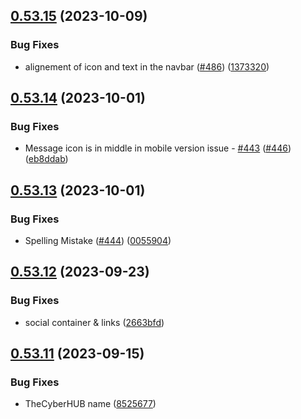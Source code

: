 ## [0.53.15](https://github.com/thecyberworld/TheCyberHUB/compare/v0.53.14...v0.53.15) (2023-10-09)

### Bug Fixes

-   alignement of icon and text in the navbar ([#486](https://github.com/thecyberworld/TheCyberHUB/issues/486)) ([1373320](https://github.com/thecyberworld/TheCyberHUB/commit/1373320a046b10f554d5a4f340ba1932f7622f12))

## [0.53.14](https://github.com/thecyberworld/TheCyberHUB/compare/v0.53.13...v0.53.14) (2023-10-01)

### Bug Fixes

-   Message icon is in middle in mobile version issue - [#443](https://github.com/thecyberworld/TheCyberHUB/issues/443) ([#446](https://github.com/thecyberworld/TheCyberHUB/issues/446)) ([eb8ddab](https://github.com/thecyberworld/TheCyberHUB/commit/eb8ddaba854a33d73cf109ef12c6e7e57186cf5d))

## [0.53.13](https://github.com/thecyberworld/TheCyberHUB/compare/v0.53.12...v0.53.13) (2023-10-01)

### Bug Fixes

-   Spelling Mistake ([#444](https://github.com/thecyberworld/TheCyberHUB/issues/444)) ([0055904](https://github.com/thecyberworld/TheCyberHUB/commit/0055904123cc392a950c264fbe17bfae9a3ae2be))

## [0.53.12](https://github.com/thecyberworld/TheCyberHUB/compare/v0.53.11...v0.53.12) (2023-09-23)

### Bug Fixes

-   social container & links ([2663bfd](https://github.com/thecyberworld/TheCyberHUB/commit/2663bfda9bba8ee540a241467e16f59fcb999090))

## [0.53.11](https://github.com/thecyberworld/TheCyberHUB/compare/v0.53.10...v0.53.11) (2023-09-15)

### Bug Fixes

-   TheCyberHUB name ([8525677](https://github.com/thecyberworld/TheCyberHUB/commit/852567753cba30135e1100e06ae155c5db2e50e3))
